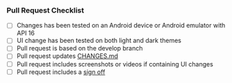 ### Pull Request Checklist

<!-- Please read [CONTRIBUTING.md](https://github.com/vector-im/riotX-android/blob/develop/CONTRIBUTING.md) before submitting your pull request -->

- [ ] Changes has been tested on an Android device or Android emulator with API 16
- [ ] UI change has been tested on both light and dark themes
- [ ] Pull request is based on the develop branch
- [ ] Pull request updates [CHANGES.md](https://github.com/vector-im/riotX-android/blob/develop/CHANGES.md)
- [ ] Pull request includes screenshots or videos if containing UI changes
- [ ] Pull request includes a [sign off](https://github.com/matrix-org/synapse/blob/master/CONTRIBUTING.md#sign-off)
